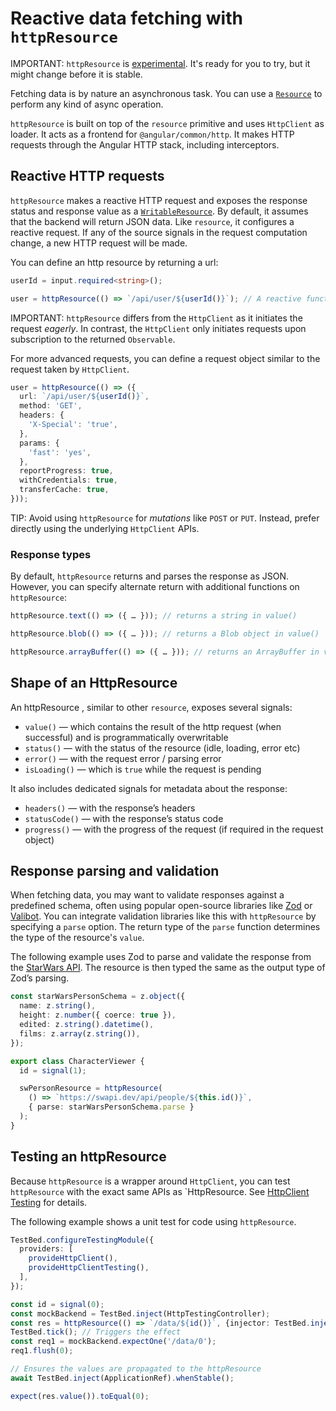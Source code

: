 # Reactive data fetching with `httpResource`

IMPORTANT: `httpResource` is [experimental](reference/releases#experimental). It's ready for you to try, but it might change before it is stable.

Fetching data is by nature an asynchronous task. You can use a [`Resource`](/api/core/resource) to perform any kind of async operation.

<!-- mention reactive ?-->

`httpResource` is built on top of the `resource` primitive and uses `HttpClient` as loader. It acts as a frontend for `@angular/common/http`. It makes HTTP requests through the Angular HTTP stack, including interceptors. 

## Reactive HTTP requests  

`httpResource` makes a reactive HTTP request and exposes the response status and response value as a [`WritableResource`](/api/core/WritableResource). By default, it assumes that the backend will return JSON data. Like `resource`, it configures a reactive request. If any of the source signals in the request computation change, a new HTTP request will be made.

You can define an http resource by returning a url: 

```ts
userId = input.required<string>();

user = httpResource(() => `/api/user/${userId()}`); // A reactive function as argument
```

IMPORTANT: `httpResource` differs from the `HttpClient` as it initiates the request _eagerly_. In contrast, the `HttpClient` only initiates requests upon subscription to the returned `Observable`.

For more advanced requests, you can define a request object similar to the request taken by `HttpClient`.

```ts
user = httpResource(() => ({
  url: `/api/user/${userId()}`,
  method: 'GET',
  headers: {
    'X-Special': 'true',
  },
  params: {
    'fast': 'yes',
  },
  reportProgress: true,
  withCredentials: true,
  transferCache: true,
}));
```

TIP: Avoid using `httpResource` for _mutations_ like `POST` or `PUT`. Instead, prefer directly using the underlying `HttpClient` APIs.

### Response types 

By default, `httpResource` returns and parses the response as JSON. However, you can specify alternate return with additional functions on `httpResource`: 

```ts
httpResource.text(() => ({ … })); // returns a string in value()

httpResource.blob(() => ({ … })); // returns a Blob object in value()

httpResource.arrayBuffer(() => ({ … })); // returns an ArrayBuffer in value()
```

## Shape of an HttpResource

An httpResource , similar to other `resource`, exposes several signals:

- `value()` — which contains the result of the http request (when successful) and is programmatically overwritable
- `status()` — with the status of the resource (idle, loading, error etc)
- `error()` — with the request error / parsing error
- `isLoading()` — which is `true` while the request is pending

It also includes dedicated signals for metadata about the response:

- `​​headers()` — with the response’s headers
- `statusCode()` — with the response’s status code
- `progress()` — with the progress of the request (if required in the request object)

## Response parsing and validation

When fetching data, you may want to validate responses against a predefined schema, often using popular open-source libraries like [Zod](https://zod.dev) or [Valibot](https://valibot.dev). You can integrate validation libraries like this with `httpResource` by specifying a `parse` option. The return type of the `parse` function determines the type of the resource's `value`.

The following example uses Zod to parse and validate the response from the [StarWars API](https://swapi.dev/). The resource is then typed the same as the output type of Zod’s parsing.

```ts
const starWarsPersonSchema = z.object({
  name: z.string(),
  height: z.number({ coerce: true }),
  edited: z.string().datetime(),
  films: z.array(z.string()),
});

export class CharacterViewer {
  id = signal(1);

  swPersonResource = httpResource(
    () => `https://swapi.dev/api/people/${this.id()}`,
    { parse: starWarsPersonSchema.parse }
  );
}
```

## Testing an httpResource

Because `httpResource` is a wrapper around `HttpClient`, you can test `httpResource` with the exact same APIs as `HttpResource. See [HttpClient Testing](/guide/http/testing) for details.

The following example shows a unit test for code using `httpResource`.

```ts
TestBed.configureTestingModule({
  providers: [
    provideHttpClient(),
    provideHttpClientTesting(),
  ],
});

const id = signal(0);
const mockBackend = TestBed.inject(HttpTestingController);
const res = httpResource(() => `/data/${id()}`, {injector: TestBed.inject(Injector)});
TestBed.tick(); // Triggers the effect
const req1 = mockBackend.expectOne('/data/0');
req1.flush(0);

// Ensures the values are propagated to the httpResource
await TestBed.inject(ApplicationRef).whenStable();

expect(res.value()).toEqual(0);
```
